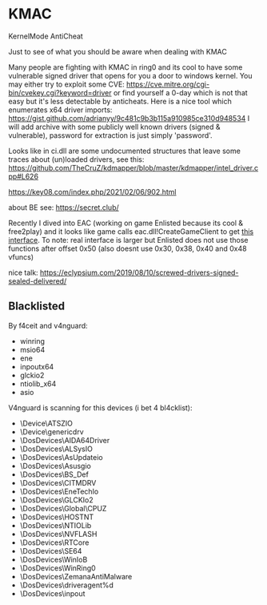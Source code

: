 # KMAC
KernelMode AntiCheat

Just to see of what you should be aware when dealing with KMAC

Many people are fighting with KMAC in ring0 and its cool to have some vulnerable signed driver that opens for you a door to windows kernel. You may either try to exploit some CVE: https://cve.mitre.org/cgi-bin/cvekey.cgi?keyword=driver or find yourself a 0-day which is not that easy but it's less detectable by anticheats. Here is a nice tool which enumerates x64 driver imports: https://gist.github.com/adrianyy/9c481c9b3b115a910985ce310d948534
I will add archive with some publicly well known drivers (signed & vulnerable), password for extraction is just simply 'password'.

Looks like in ci.dll are some undocumented structures that leave some traces about (un)loaded drivers, see this:
https://github.com/TheCruZ/kdmapper/blob/master/kdmapper/intel_driver.cpp#L626

https://key08.com/index.php/2021/02/06/902.html

about BE see: https://secret.club/

Recently I dived into EAC (working on game Enlisted because its cool & free2play) and it looks like game calls eac.dll!CreateGameClient to get [this interface](https://github.com/mathisvickie/EAC-Emulator/blob/main/dllmain.cpp#L4). To note: real interface is larger but Enlisted does not use those functions after offset 0x50 (also doesnt use 0x30, 0x38, 0x40 and 0x48 vfuncs)

nice talk: https://eclypsium.com/2019/08/10/screwed-drivers-signed-sealed-delivered/

## Blacklisted
By f4ceit and v4nguard:
- winring
- msio64
- ene
- inpoutx64
- glckio2
- ntiolib_x64
- asio

V4nguard is scanning for this devices (i bet 4 bl4cklist):
- \Device\ATSZIO
- \Device\genericdrv
- \DosDevices\AIDA64Driver
- \DosDevices\ALSysIO
- \DosDevices\AsUpdateio
- \DosDevices\Asusgio
- \DosDevices\BS_Def
- \DosDevices\CITMDRV
- \DosDevices\EneTechIo
- \DosDevices\GLCKIo2
- \DosDevices\Global\CPUZ
- \DosDevices\HOSTNT
- \DosDevices\NTIOLib
- \DosDevices\NVFLASH
- \DosDevices\RTCore
- \DosDevices\SE64
- \DosDevices\WinIoB
- \DosDevices\WinRing0
- \DosDevices\ZemanaAntiMalware
- \DosDevices\driveragent%d
- \DosDevices\inpout
